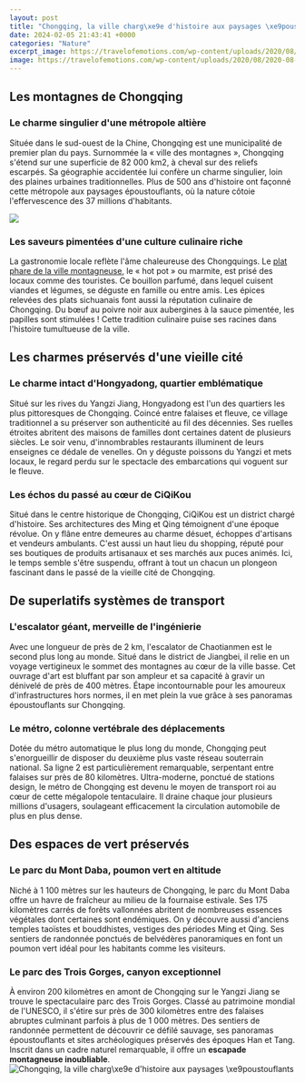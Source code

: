 ```yaml
---
layout: post
title: "Chongqing, la ville charg\xe9e d'histoire aux paysages \xe9poustouflants"
date: 2024-02-05 21:43:41 +0000
categories: "Nature"
excerpt_image: https://travelofemotions.com/wp-content/uploads/2020/08/2020-08-12-04.55.44-1-1536x2048.jpg
image: https://travelofemotions.com/wp-content/uploads/2020/08/2020-08-12-04.55.44-1-1536x2048.jpg
---
```


## Les montagnes de Chongqing 
### **Le charme singulier d'une métropole altière**
Située dans le sud-ouest de la Chine, Chongqing est une municipalité de premier plan du pays. Surnommée la « ville des montagnes », Chongqing s'étend sur une superficie de 82 000 km2, à cheval sur des reliefs escarpés. Sa géographie accidentée lui confère un charme singulier, loin des plaines urbaines traditionnelles. Plus de 500 ans d'histoire ont façonné cette métropole aux paysages époustouflants, où la nature côtoie l'effervescence des 37 millions d'habitants.

![](http://travelofemotions.com/wp-content/uploads/2020/08/2020-08-12-04.55.32-1-2-scaled.jpg)
### **Les saveurs pimentées d'une culture culinaire riche**
La gastronomie locale reflète l'âme chaleureuse des Chongquings. Le [plat phare de la ville montagneuse](https://logurl.github.io/2024-01-10-u9a6c-u8033-u4ed6-u6e38-u73a9-u65b9-u5f0f-u6307-u5357/), le « hot pot » ou marmite, est prisé des locaux comme des touristes. Ce bouillon parfumé, dans lequel cuisent viandes et légumes, se déguste en famille ou entre amis. Les épices relevées des plats sichuanais font aussi la réputation culinaire de Chongqing. Du bœuf au poivre noir aux aubergines à la sauce pimentée, les papilles sont stimulées ! Cette tradition culinaire puise ses racines dans l'histoire tumultueuse de la ville.
## Les charmes préservés d'une vieille cité 
### **Le charme intact d'Hongyadong, quartier emblématique** 
Situé sur les rives du Yangzi Jiang, Hongyadong est l'un des quartiers les plus pittoresques de Chongqing. Coincé entre falaises et fleuve, ce village traditionnel a su préserver son authenticité au fil des décennies. Ses ruelles étroites abritent des maisons de familles dont certaines datent de plusieurs siècles. Le soir venu, d'innombrables restaurants illuminent de leurs enseignes ce dédale de venelles. On y déguste poissons du Yangzi et mets locaux, le regard perdu sur le spectacle des embarcations qui voguent sur le fleuve.
### **Les échos du passé au cœur de CiQiKou**
Situé dans le centre historique de Chongqing, CiQiKou est un district chargé d'histoire. Ses architectures des Ming et Qing témoignent d'une époque révolue. On y flâne entre demeures au charme désuet, échoppes d'artisans et vendeurs ambulants. C'est aussi un haut lieu du shopping, réputé pour ses boutiques de produits artisanaux et ses marchés aux puces animés. Ici, le temps semble s'être suspendu, offrant à tout un chacun un plongeon fascinant dans le passé de la vieille cité de Chongqing.
## De superlatifs systèmes de transport 
### **L'escalator géant, merveille de l'ingénierie**
Avec une longueur de près de 2 km, l'escalator de Chaotianmen est le second plus long au monde. Situé dans le district de Jiangbei, il relie en un voyage vertigineux le sommet des montagnes au cœur de la ville basse. Cet ouvrage d'art est bluffant par son ampleur et sa capacité à gravir un dénivelé de près de 400 mètres. Étape incontournable pour les amoureux d'infrastructures hors normes, il en met plein la vue grâce à ses panoramas époustouflants sur Chongqing.
### **Le métro, colonne vertébrale des déplacements** 
Dotée du métro automatique le plus long du monde, Chongqing peut s'enorgueillir de disposer du deuxième plus vaste réseau souterrain national. Sa ligne 2 est particulièrement remarquable, serpentant entre falaises sur près de 80 kilomètres. Ultra-moderne, ponctué de stations design, le métro de Chongqing est devenu le moyen de transport roi au cœur de cette mégalopole tentaculaire. Il draine chaque jour plusieurs millions d'usagers, soulageant efficacement la circulation automobile de plus en plus dense.
## Des espaces de vert préservés
### **Le parc du Mont Daba, poumon vert en altitude**
Niché à 1 100 mètres sur les hauteurs de Chongqing, le parc du Mont Daba offre un havre de fraîcheur au milieu de la fournaise estivale. Ses 175 kilomètres carrés de forêts vallonnées abritent de nombreuses essences végétales dont certaines sont endémiques. On y découvre aussi d'anciens temples taoïstes et bouddhistes, vestiges des périodes Ming et Qing. Ses sentiers de randonnée ponctués de belvédères panoramiques en font un poumon vert idéal pour les habitants comme les visiteurs.
### **Le parc des Trois Gorges, canyon exceptionnel**
À environ 200 kilomètres en amont de Chongqing sur le Yangzi Jiang se trouve le spectaculaire parc des Trois Gorges. Classé au patrimoine mondial de l'UNESCO, il s'étire sur près de 300 kilomètres entre des falaises abruptes culminant parfois à plus de 1 000 mètres. Des sentiers de randonnée permettent de découvrir ce défilé sauvage, ses panoramas époustouflants et sites archéologiques préservés des époques Han et Tang. Inscrit dans un cadre naturel remarquable, il offre un **escapade montagneuse inoubliable**.
![Chongqing, la ville charg\xe9e d'histoire aux paysages \xe9poustouflants](https://travelofemotions.com/wp-content/uploads/2020/08/2020-08-12-04.55.44-1-1536x2048.jpg)